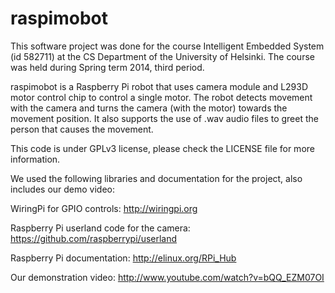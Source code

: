raspimobot
==========

This software project was done for the course Intelligent Embedded System (id 582711) at the CS Department of the University of Helsinki. The course was held during Spring term 2014, third period.

raspimobot is a Raspberry Pi robot that uses camera module and L293D motor control chip to control a single motor. The robot detects movement with the camera and turns the camera (with the motor) towards the movement position. It also supports the use of .wav audio files to greet the person that causes the movement.

This code is under GPLv3 license, please check the LICENSE file for more information.

We used the following libraries and documentation for the project, also includes our demo video:

WiringPi for GPIO controls: http://wiringpi.org

Raspberry Pi userland code for the camera: https://github.com/raspberrypi/userland

Raspberry Pi documentation: http://elinux.org/RPi_Hub

Our demonstration video: http://www.youtube.com/watch?v=bQQ_EZM07OI
